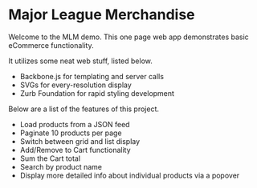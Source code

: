 # Major League Merchandise
Welcome to the MLM demo. This one page web app demonstrates basic eCommerce functionality.

It utilizes some neat web stuff, listed below.
- Backbone.js for templating and server calls
- SVGs for every-resolution display
- Zurb Foundation for rapid styling development

Below are a list of the features of this project.
- Load products from a JSON feed
- Paginate 10 products per page
- Switch between grid and list display
- Add/Remove to Cart functionality
- Sum the Cart total
- Search by product name
- Display more detailed info about individual products via a popover
